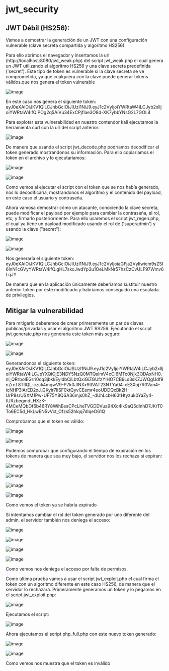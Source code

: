 # jwt_security

## JWT Débil (HS256):

Vamos a demostrar la generación de un JWT con una configuración vulnerable (clave secreta compartida y algoritmo HS256).

Para ello abrimos el navegador y insertamos la url (http://localhost:8080/jwt_weak.php) del script jwt_weak.php el cual genera un JWT utilizando el algoritmo HS256 y una clave secreta predefinida ('secret'). Este tipo de token es vulnerable si la clave secreta se ve comprometida, ya que cualquiera con la clave puede generar tokens válidos.que nos genera el token vulnerable 

![image](https://github.com/user-attachments/assets/2832aee7-ec46-4185-813f-a61c6f0b6798)

En este caso nos genera el siguiente token: eyJ0eXAiOiJKV1QiLCJhbGciOiJIUzI1NiJ9.eyJ1c2VyIjoiYWRtaW4iLCJyb2xlIjoiYWRtaW4ifQ.POg2q5AiVu34ExCPjfIae3O8d-XK7ybbYNsG2L7GOL4

Para explotar esta vulnerabilidad en nuestro contendor kali ejecutamos la herramienta curl con la url del script anterior:

![image](https://github.com/user-attachments/assets/41305736-5e76-4e5e-9223-073a4ee1bb32)

De manera que usando el script jwt_decode.php podríamos decodificar el token generado mostrandonos su información. Para ello copiariamos el token en el archivo y lo ejecutaríamos:

![image](https://github.com/user-attachments/assets/0a178f5d-a914-4350-9bea-6f99c6c05943)

![image](https://github.com/user-attachments/assets/af6a9b88-e81a-450c-a328-8b7f87305b44)

Como vemos al ejecutar el script con el token que se nos había generado, nos lo decodificaría, mostrandonos el algoritmo y el contenido del payload, en este caso el usuario y contraseña.

Ahora vamosa demostrar cómo un atacante, conociendo la clave secreta, puede modificar el payload por ejemplo para cambiar la contraseña, el rol, etc; y firmarlo posteriormente. Para ello usaremos el script jwt_regen.php, el cual ya tiene un payload modificado usando el rol de ('superadmin') y usando la clave ("secret"):

![image](https://github.com/user-attachments/assets/4ee879a8-fc78-429f-ab1f-dac4b77cceee)

![image](https://github.com/user-attachments/assets/bbe5d96f-10ab-4b05-aff3-939eeb6ad525)

Nos generaría el siguiente token: eyJ0eXAiOiJKV1QiLCJhbGciOiJIUzI1NiJ9.eyJ1c2VyIjoiaGFja2VyIiwicm9sZSI6InN1cGVyYWRtaW4ifQ.gHL7skcJwdYp3u1OeLMkNr57hzCzCvULF97Wmv6LqJY

De manera que en la aplicación únicamente deberíamos sustituir nuestro anterior token por este modificado y habríamos conseguido una escalada de privilegios.

## Mitigar la vulnerabilidad

Para mitigarlo deberemos de crear primeramente un par de claves públicas/privadas y usar el algoritmo JWT RS256. Ejecutando el script jwt.generate.php nos generaría este token más seguro:

![image](https://github.com/user-attachments/assets/35c76737-b951-47fd-8489-6c8014102315)

![image](https://github.com/user-attachments/assets/00e91a45-5833-4ba7-9ec4-7fb72069e747)

Generandonos el siguiente token: eyJ0eXAiOiJKV1QiLCJhbGciOiJSUzI1NiJ9.eyJ1c2VyIjoiYWRtaW4iLCJyb2xlIjoiYWRtaW4iLCJpYXQiOjE3NDY5NzQ0MTQsImV4cCI6MTc0Njk3ODAxNH0.nI_QRrbolEGrri0cq3jbkkEyldbCiLbtQxiGiZGUfzYIHO7CB9Ls3sKZJWQgUdf9nZrnT8TlIQL-czck4mgwV9-P7k0JINXx9ItVAT23NTYa04-cE3Xoj7R0Van4-icNHP3lArED2xJ_GKyir7IiSF0ktQyvCEemr4eoUDDQxBk2H-UrP8srUSXM1Pw-UF75Y8QSA36mjs0hZ_-dUhLcbH63tHtyzuk0YaZy4-tURzbegmdLHXzK-4MCeMQbOf6b46RY8WihEesCPcLheTVGDDVua94Xc4lk9aQ5dInhD7JKrT0To6EC5d_HkLwEN5vVct_Ofzs52hlqq7dlqeO61Q

Comprobamos que el token es válido:

![image](https://github.com/user-attachments/assets/a56629a9-dbea-4cfb-9076-cea0a0ce6106)

![image](https://github.com/user-attachments/assets/0f0381ef-8101-493a-a2fe-7becef46f9b5)

Podemos comprobar que configurando el tiempo de expiración en los tokens de manera que sea muy bajo, el servidor nos los rechaza si expiran:

![image](https://github.com/user-attachments/assets/8617ee69-e392-4968-93c1-36f938544db5)

![image](https://github.com/user-attachments/assets/2e063a60-e2bd-4d69-b3a5-1b21101afaca)

![image](https://github.com/user-attachments/assets/1e8d283b-554d-4eed-9c27-63789e7967f5)

![image](https://github.com/user-attachments/assets/150173a1-2c98-4afb-b366-346a3a9fc723)

Como vemos el token ya se habría expirado

Si intentamos cambiar el rol del token generado por uno diferente del admin, el servidor también nos deniega el acceso:

![image](https://github.com/user-attachments/assets/5e234e9f-24c4-4bf5-b13b-e72ff2f4cb24)

![image](https://github.com/user-attachments/assets/e4f8f8cc-e2f0-4d5e-9d05-56cac71e0e5a)

![image](https://github.com/user-attachments/assets/6ad68987-991b-4a46-88ee-3e9f6d3572b0)

![image](https://github.com/user-attachments/assets/9c13f8d5-c028-45b7-ab79-d209e99669a2)

Como vemos nos deniega el acceso por falta de permisos.

Como última prueba vamos a usar el script jwt_exploit.php el cual firma el token con un algoritmo diferente en este caso HS256, de manera que el servidor lo rechazará. Primeramente generamos un token y lo pegamos en el script jwt_exploit.php:

![image](https://github.com/user-attachments/assets/9c7b720b-1615-4379-a84a-a3a652275906)

Ejecutamos el script:

![image](https://github.com/user-attachments/assets/89213ac4-c3cb-4f68-8d7d-5e4dd3f284ff)

Ahora ejecutamos el script php_full.php con este nuevo token generado:

![image](https://github.com/user-attachments/assets/d132b9ee-b872-4e26-9c97-1514b0fac2d2)

![image](https://github.com/user-attachments/assets/5248f959-8492-4608-bfb0-797602bb1cf5)

Como vemos nos muestra que el token es inválido

